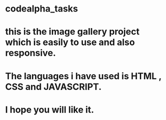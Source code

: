 # codealpha_tasks
# this is the image gallery project which is easily to use and also responsive.
# The languages i have used is HTML , CSS and JAVASCRIPT.
# I hope you will like it.
